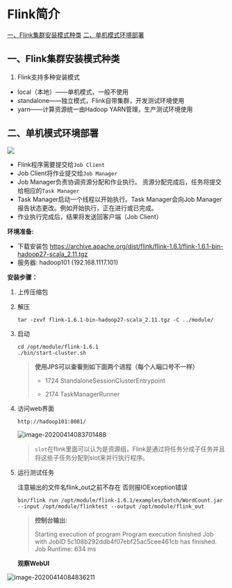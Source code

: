 # Flink简介

[一、Flink集群安装模式种类](https://github.com/heibaiying/BigData-Notes/blob/master/notes/Spark简介.md#一简介)
[二、单机模式环境部署](https://github.com/heibaiying/BigData-Notes/blob/master/notes/Spark简介.md#二特点)

## 一、Flink集群安装模式种类

1. Flink支持多种安装模式

- local（本地）——单机模式，一般不使用
- standalone——独立模式，Flink自带集群，开发测试环境使用
- yarn——计算资源统一由Hadoop YARN管理，生产测试环境使用

## 二、单机模式环境部署 

![](D:\黑马大数据2020\就业课件\2\23--Flink基础\flink基础\原始笔记\assets\1559019398324.png)

- Flink程序需要提交给`Job Client`
- Job Client将作业提交给`Job Manager`
- Job Manager负责协调资源分配和作业执行。 资源分配完成后，任务将提交给相应的`Task Manager`
- Task Manager启动一个线程以开始执行。Task Manager会向Job Manager报告状态更改。例如开始执行，正在进行或已完成。 
- 作业执行完成后，结果将发送回客户端（Job Client）



**环境准备:**

- 下载安装包 https://archive.apache.org/dist/flink/flink-1.6.1/flink-1.6.1-bin-hadoop27-scala_2.11.tgz
- 服务器: hadoop101 (192.168.1117.101)



**安装步骤：**

1. 上传压缩包

2. 解压 

   ```shell
   tar -zxvf flink-1.6.1-bin-hadoop27-scala_2.11.tgz -C ../module/
   ```

   

3. 启动

   ```shell
   cd /opt/module/flink-1.6.1
   ./bin/start-cluster.sh 
   ```

   

   > **使用JPS可以查看到如下面两个进程（每个人端口号不一样）**
   >
   > - 1724 StandaloneSessionClusterEntrypoint
   >
   > - 2174 TaskManagerRunner



4. 访问web界面

   ```shell
   http://hadoop101:8081/
   ```

   ![image-20200414083701488](C:\Users\whj\AppData\Roaming\Typora\typora-user-images\image-20200414083701488.png)

   > `slot`在flink里面可以认为是资源组，Flink是通过将任务分成子任务并且将这些子任务分配到slot来并行执行程序。

5. 运行测试任务

   注意输出的文件名flink_out之前不存在 否则报IOException错误

   ```shell
   bin/flink run /opt/module/flink-1.6.1/examples/batch/WordCount.jar --input /opt/module/flinktest --output /opt/module/flink_out
   ```

   > **控制台输出:** 
   >
   > Starting execution of program
   > Program execution finished
   > Job with JobID 5c108b292ddb4f07ebf25ac5cee461cb has finished.
   > Job Runtime: 634 ms

   

   **观察WebUI**

![image-20200414084836211](C:\Users\whj\AppData\Roaming\Typora\typora-user-images\image-20200414084836211.png)